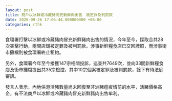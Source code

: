 ```yaml
---
layout: post
title: 商戶以冰鮮或冷藏豬肉充新鮮肉出售　被定罪及判罰款
date: 2020-09-26 17:06:44.000000000 +08:00
categories: rthk
---
```


食環署打擊以冰鮮或冷藏豬肉冒充新鮮豬肉出售的情況，今年至今，採取合共28次突擊行動，兩間店舖被定罪及被判罰款。涉事新鮮糧食店已交回牌照，而涉事街市攤檔則被食環署終止租約。

另外，食環署今年至今接獲147宗相關投訴，巡查共7649次，並向33間新鮮糧食店及街市攤檔提出共35宗檢控，其中10宗個案被定罪及被判罰款，餘下有待法庭審訊。

發言人表示，內地供港活豬數量尚未回復至非洲豬瘟疫情前的水平，活豬價格高企，有不法商戶以冰鮮或冷藏豬肉冒充新鮮豬肉出售牟利。
